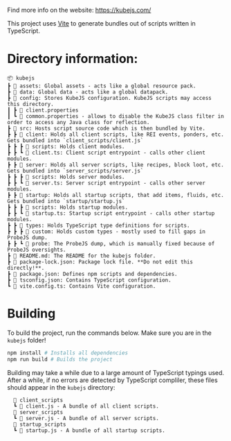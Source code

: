 Find more info on the website: https://kubejs.com/

This project uses [Vite](https://vite.dev/) to generate bundles out of scripts written in TypeScript.

# Directory information:

```
📦 kubejs
┣ 📂 assets: Global assets - acts like a global resource pack.
┣ 📂 data: Global data - acts like a global datapack.
┣ 📂 config: Stores KubeJS configuration. KubeJS scripts may access this directory.
┃ ┣ 📜 client.properties
┃ ┗ 📜 common.properties - allows to disable the KubeJS class filter in order to access any Java class for reflection.
┣ 📂 src: Hosts script source code which is then bundled by Vite.
┣ ┣ 📂 client: Holds all client scripts, like REI events, ponders, etc. Gets bundled into `client_scripts/client.js`
┣ ┣ ┣ 📂 scripts: Holds client modules.
┣ ┣ ┗ 📜 client.ts: Client script entrypoint - calls other client modules.
┣ ┣ 📂 server: Holds all server scripts, like recipes, block loot, etc. Gets bundled into `server_scripts/server.js`
┣ ┣ ┣ 📂 scripts: Holds server modules.
┣ ┣ ┗ 📜 server.ts: Server script entrypoint - calls other server modules.
┣ ┣ 📂 startup: Holds all startup scripts, that add items, fluids, etc. Gets bundled into `startup/startup.js`
┣ ┣ ┣ 📂 scripts: Holds startup modules.
┣ ┣ ┗ 📜 startup.ts: Startup script entrypoint - calls other startup modules.
┣ ┣ 📂 types: Holds TypeScript type definitions for scripts.
┣ ┣ ┣ 📂 custom: Holds custom types - mostly used to fill gaps in ProbeJS dump.
┣ ┣ ┗ 📂 probe: The ProbeJS dump, which is manually fixed because of ProbeJS oversights.
┣ 📜 README.md: The README for the kubejs folder.
┣ 📜 package-lock.json: Package lock file. **Do not edit this directly!**.
┣ 📜 package.json: Defines npm scripts and dependencies.
┣ 📜 tsconfig.json: Contains TypeScript configuration.
┗ 📜 vite.config.ts: Contains Vite configuration.
```

# Building

To build the project, run the commands below.
Make sure you are in the `kubejs` folder!

```sh
npm install # Installs all dependencies
npm run build # Builds the project
```

Building may take a while due to a large amount of TypeScript typings used.
After a while, if no errors are detected by TypeScript compliler, these files should appear in the `kubejs` directory:

```
  📂 client_scripts
  ┗ 📜 client.js - A bundle of all client scripts.
  📂 server_scripts
  ┗ 📜 server.js - A bundle of all server scripts.
  📂 startup_scripts
  ┗ 📜 startup.js - A bundle of all startup scripts. 
```

